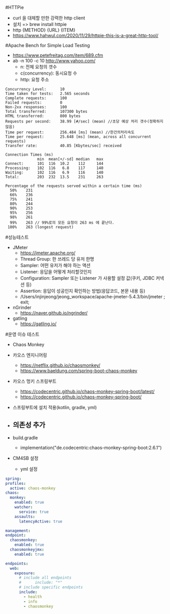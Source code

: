 #HTTPie
- curl 을 대체할 만한 강력한 http client 
- 설치 => brew install httpie
- http {METHOD} {URL} {ITEM}
- https://www.hahwul.com/2020/11/29/httpie-this-is-a-great-http-tool/

#Apache Bench for Simple Load Testing
- https://www.petefreitag.com/item/689.cfm
- ab -n 100 -c 10 http://www.yahoo.com/
  - n: 전체 요청의 갯수
  - c(concurrency): 동시요청 수
  - http: 요청 주소
```text
Concurrency Level:      10
Time taken for tests:   2.565 seconds
Complete requests:      100
Failed requests:        0
Non-2xx responses:      100
Total transferred:      107300 bytes
HTML transferred:       800 bytes
Requests per second:    38.99 [#/sec] (mean) //초당 예상 처리 갯수(정확하지않음)
Time per request:       256.484 [ms] (mean) //한건의처리속도
Time per request:       25.648 [ms] (mean, across all concurrent requests)
Transfer rate:          40.85 [Kbytes/sec] received

Connection Times (ms)
              min  mean[+/-sd] median   max
Connect:      101  116  10.2    112     144
Processing:   102  116   6.8    117     140
Waiting:      102  116   6.9    116     140
Total:        203  232  13.5    231     263

Percentage of the requests served within a certain time (ms)
  50%    231
  66%    236
  75%    241
  80%    244
  90%    253
  95%    256
  98%    261
  99%    263 // 99%로의 모든 요청이 263 ms 에 끝난다.
 100%    263 (longest request)

```
#성능테스트
- JMeter
  - https://jmeter.apache.org/
  - Thread Group: 한 쓰레드 당 유저 한명
  - Sampler: 어떤 유저가 해야 하는 액션
  - Listener: 응답을 어떻게 처리할것인지
  - Configuration: Sampler 또는 Listener 가 사용할 설정 값(쿠키, JDBC 커넥션 등)
  - Assertion: 응답이 성공인지 확인하는 방법(응답코드, 본문 내용 등)
  -  /Users/injinjeong/jeong_workspace/apache-jmeter-5.4.3/bin/jmeter ; exit;
- nGrinder
  - https://naver.github.io/ngrinder/
- gatling
  - https://gatling.io/

#운영 이슈 테스트
  - Chaos Monkey
  - 카오스 엔지니어링
    - https://netflix.github.io/chaosmonkey/
    - https://www.baeldung.com/spring-boot-chaos-monkey
  - 카오스 멍키 스프링부트
    - https://codecentric.github.io/chaos-monkey-spring-boot/latest/
    - https://codecentric.github.io/chaos-monkey-spring-boot/

  - 스프링부트에 설치 적용(kotlin, gradle, yml)
  - 의존성 추가
    - 
  - build.gradle
    - implementation("de.codecentric:chaos-monkey-spring-boot:2.6.1")
  - CM4SB 설정
    - yml 설정
  ```yaml
  spring:
  profiles:
    active: chaos-monkey
  chaos:
    monkey:
      enabled: true
      watcher:
        service: true
      assaults:
        latencyActive: true

  management:
  endpoint:
    chaosmonkey:
      enabled: true
    chaosmonkeyjmx:
      enabled: true

  endpoints:
    web:
      exposure:
        # include all endpoints
        #      include: "*"
        # include specific endpoints
        include:
          - health
          - info
          - chaosmonkey
  ```

